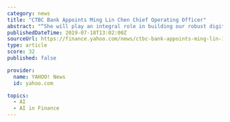 ```yaml
---
category: news
title: "CTBC Bank Appoints Ming Lin Chen Chief Operating Officer"
abstract: "“She will play an integral role in building our robust digital bank capabilities, including leveraging state-of-the-art artificial intelligence tools, which will bring great financial and ..."
publishedDateTime: 2019-07-18T13:02:00Z
sourceUrl: https://finance.yahoo.com/news/ctbc-bank-appoints-ming-lin-125800239.html
type: article
score: 32
published: false

provider:
  name: YAHOO! News
  id: yahoo.com

topics:
  - AI
  - AI in Finance
---
```

